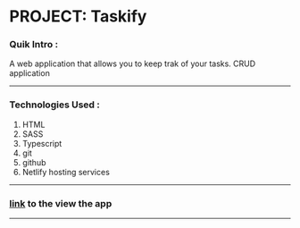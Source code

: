 # PROJECT: Taskify

### Quik Intro :

A web application that allows you to keep trak of your tasks.
CRUD application

---

### Technologies Used :

1. HTML
2. SASS
3. Typescript
4. git
5. github
6. Netlify hosting services

---

### [link](https://incandescent-rolypoly-505b3f.netlify.app) to the view the app

---
